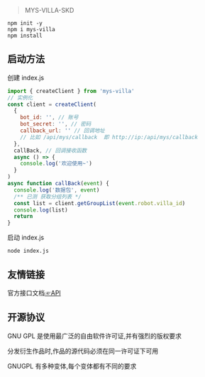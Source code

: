 > MYS-VILLA-SKD

```
npm init -y
npm i mys-villa
npm install
```

## 启动方法

创建 index.js

```js
import { createClient } from 'mys-villa'
// 实例化
const client = createClient(
  {
    bot_id: '', // 账号
    bot_secret: '', // 密码
    callback_url: '' // 回调地址
    // 比如 /api/mys/callback  即 http://ip:/api/mys/callback
  },
  callBack, // 回调接收函数
  async () => {
    console.log('欢迎使用~')
  }
)
async function callBack(event) {
  console.log('数据包', event)
  /** 已测 获取分组列表 */
  const list = client.getGroupList(event.robot.villa_id)
  console.log(list)
  return
}
```

启动 index.js

```shell
node index.js
```

## 友情链接

官方接口文档[☞API](https://webstatic.mihoyo.com/)

## 开源协议

GNU GPL 是使用最广泛的自由软件许可证,并有强烈的版权要求

分发衍生作品时,作品的源代码必须在同一许可证下可用

GNUGPL 有多种变体,每个变体都有不同的要求

